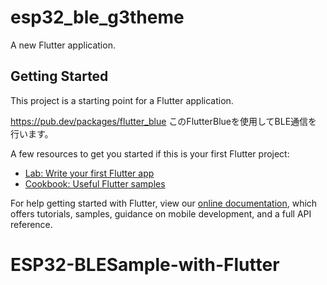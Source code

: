 # esp32_ble_g3theme

A new Flutter application.

## Getting Started

This project is a starting point for a Flutter application.

https://pub.dev/packages/flutter_blue
このFlutterBlueを使用してBLE通信を行います。

A few resources to get you started if this is your first Flutter project:

- [Lab: Write your first Flutter app](https://flutter.dev/docs/get-started/codelab)
- [Cookbook: Useful Flutter samples](https://flutter.dev/docs/cookbook)

For help getting started with Flutter, view our
[online documentation](https://flutter.dev/docs), which offers tutorials,
samples, guidance on mobile development, and a full API reference.
# ESP32-BLESample-with-Flutter
